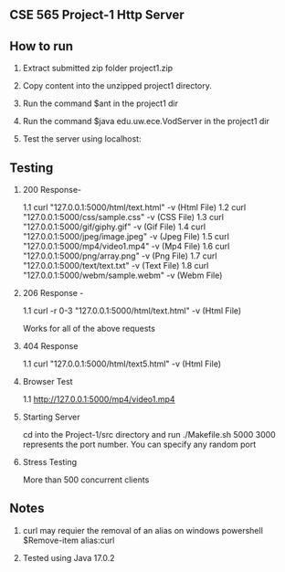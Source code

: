 ## CSE 565 Project-1 Http Server


## How to run

1. Extract submitted zip folder project1.zip

2. Copy content into the unzipped project1 directory.

3. Run the command $ant in the project1 dir

4. Run the command $java edu.uw.ece.VodServer <port> in the project1 dir

5. Test the server using localhost:<port>

## Testing

1. 200 Response-

    1.1 curl "127.0.0.1:5000/html/text.html" -v (Html File)
    1.2 curl "127.0.0.1:5000/css/sample.css" -v (CSS File)
    1.3 curl "127.0.0.1:5000/gif/giphy.gif" -v (Gif File)
    1.4 curl "127.0.0.1:5000/jpeg/image.jpeg" -v (Jpeg File)
    1.5 curl "127.0.0.1:5000/mp4/video1.mp4" -v (Mp4 File)
    1.6 curl "127.0.0.1:5000/png/array.png" -v (Png File)
    1.7 curl "127.0.0.1:5000/text/text.txt" -v (Text File)
    1.8 curl "127.0.0.1:5000/webm/sample.webm" -v (Webm File)

2. 206 Response -

   1.1 curl -r 0-3 "127.0.0.1:5000/html/text.html" -v (Html File)

   Works for all of the above requests

3. 404 Response

   1.1 curl "127.0.0.1:5000/html/text5.html" -v (Html File)

4. Browser Test

   1.1 http://127.0.0.1:5000/mp4/video1.mp4

5. Starting Server

   cd into the Project-1/src directory and run ./Makefile.sh 5000
   3000 represents the port number. You can specify any random port

6. Stress Testing
   
    More than 500 concurrent clients


## Notes

1. curl may requier the removal of an alias on windows powershell $Remove-item alias:curl

2. Tested using Java 17.0.2